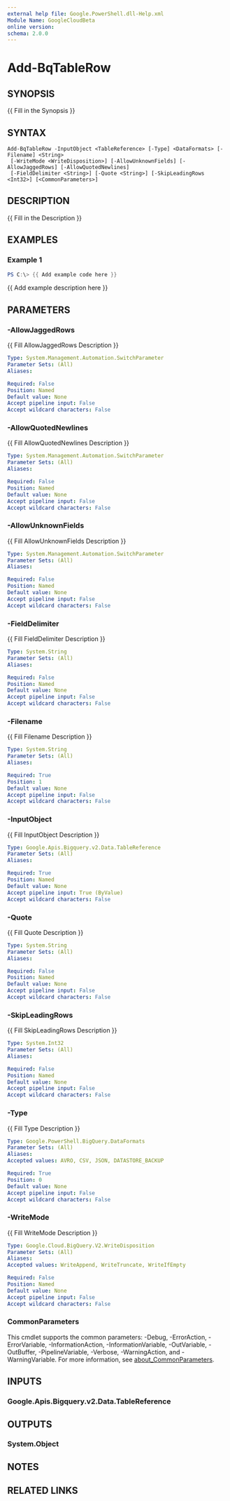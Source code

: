 ```yaml
---
external help file: Google.PowerShell.dll-Help.xml
Module Name: GoogleCloudBeta
online version:
schema: 2.0.0
---
```


# Add-BqTableRow

## SYNOPSIS
{{ Fill in the Synopsis }}

## SYNTAX

```
Add-BqTableRow -InputObject <TableReference> [-Type] <DataFormats> [-Filename] <String>
 [-WriteMode <WriteDisposition>] [-AllowUnknownFields] [-AllowJaggedRows] [-AllowQuotedNewlines]
 [-FieldDelimiter <String>] [-Quote <String>] [-SkipLeadingRows <Int32>] [<CommonParameters>]
```

## DESCRIPTION
{{ Fill in the Description }}

## EXAMPLES

### Example 1
```powershell
PS C:\> {{ Add example code here }}
```

{{ Add example description here }}

## PARAMETERS

### -AllowJaggedRows
{{ Fill AllowJaggedRows Description }}

```yaml
Type: System.Management.Automation.SwitchParameter
Parameter Sets: (All)
Aliases:

Required: False
Position: Named
Default value: None
Accept pipeline input: False
Accept wildcard characters: False
```

### -AllowQuotedNewlines
{{ Fill AllowQuotedNewlines Description }}

```yaml
Type: System.Management.Automation.SwitchParameter
Parameter Sets: (All)
Aliases:

Required: False
Position: Named
Default value: None
Accept pipeline input: False
Accept wildcard characters: False
```

### -AllowUnknownFields
{{ Fill AllowUnknownFields Description }}

```yaml
Type: System.Management.Automation.SwitchParameter
Parameter Sets: (All)
Aliases:

Required: False
Position: Named
Default value: None
Accept pipeline input: False
Accept wildcard characters: False
```

### -FieldDelimiter
{{ Fill FieldDelimiter Description }}

```yaml
Type: System.String
Parameter Sets: (All)
Aliases:

Required: False
Position: Named
Default value: None
Accept pipeline input: False
Accept wildcard characters: False
```

### -Filename
{{ Fill Filename Description }}

```yaml
Type: System.String
Parameter Sets: (All)
Aliases:

Required: True
Position: 1
Default value: None
Accept pipeline input: False
Accept wildcard characters: False
```

### -InputObject
{{ Fill InputObject Description }}

```yaml
Type: Google.Apis.Bigquery.v2.Data.TableReference
Parameter Sets: (All)
Aliases:

Required: True
Position: Named
Default value: None
Accept pipeline input: True (ByValue)
Accept wildcard characters: False
```

### -Quote
{{ Fill Quote Description }}

```yaml
Type: System.String
Parameter Sets: (All)
Aliases:

Required: False
Position: Named
Default value: None
Accept pipeline input: False
Accept wildcard characters: False
```

### -SkipLeadingRows
{{ Fill SkipLeadingRows Description }}

```yaml
Type: System.Int32
Parameter Sets: (All)
Aliases:

Required: False
Position: Named
Default value: None
Accept pipeline input: False
Accept wildcard characters: False
```

### -Type
{{ Fill Type Description }}

```yaml
Type: Google.PowerShell.BigQuery.DataFormats
Parameter Sets: (All)
Aliases:
Accepted values: AVRO, CSV, JSON, DATASTORE_BACKUP

Required: True
Position: 0
Default value: None
Accept pipeline input: False
Accept wildcard characters: False
```

### -WriteMode
{{ Fill WriteMode Description }}

```yaml
Type: Google.Cloud.BigQuery.V2.WriteDisposition
Parameter Sets: (All)
Aliases:
Accepted values: WriteAppend, WriteTruncate, WriteIfEmpty

Required: False
Position: Named
Default value: None
Accept pipeline input: False
Accept wildcard characters: False
```

### CommonParameters
This cmdlet supports the common parameters: -Debug, -ErrorAction, -ErrorVariable, -InformationAction, -InformationVariable, -OutVariable, -OutBuffer, -PipelineVariable, -Verbose, -WarningAction, and -WarningVariable. For more information, see [about_CommonParameters](http://go.microsoft.com/fwlink/?LinkID=113216).

## INPUTS

### Google.Apis.Bigquery.v2.Data.TableReference

## OUTPUTS

### System.Object
## NOTES

## RELATED LINKS
